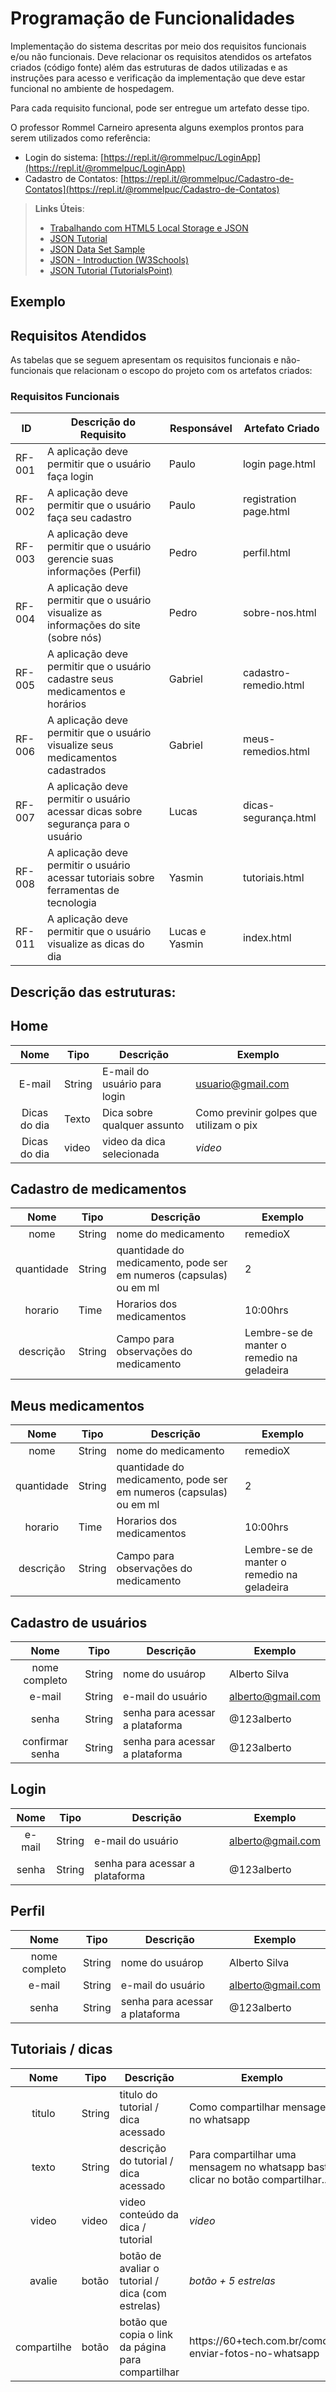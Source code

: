 # Programação de Funcionalidades

Implementação do sistema descritas por meio dos requisitos funcionais e/ou não funcionais. Deve relacionar os requisitos atendidos os artefatos criados (código fonte) além das estruturas de dados utilizadas e as instruções para acesso e verificação da implementação que deve estar funcional no ambiente de hospedagem.

Para cada requisito funcional, pode ser entregue um artefato desse tipo.

O professor Rommel Carneiro apresenta alguns exemplos prontos para serem utilizados como referência:
- Login do sistema: [https://repl.it/@rommelpuc/LoginApp](https://repl.it/@rommelpuc/LoginApp) 
- Cadastro de Contatos: [https://repl.it/@rommelpuc/Cadastro-de-Contatos](https://repl.it/@rommelpuc/Cadastro-de-Contatos)


> **Links Úteis**:
>
> - [Trabalhando com HTML5 Local Storage e JSON](https://www.devmedia.com.br/trabalhando-com-html5-local-storage-e-json/29045)
> - [JSON Tutorial](https://www.w3resource.com/JSON)
> - [JSON Data Set Sample](https://opensource.adobe.com/Spry/samples/data_region/JSONDataSetSample.html)
> - [JSON - Introduction (W3Schools)](https://www.w3schools.com/js/js_json_intro.asp)
> - [JSON Tutorial (TutorialsPoint)](https://www.tutorialspoint.com/json/index.htm)

## Exemplo

## Requisitos Atendidos

As tabelas que se seguem apresentam os requisitos funcionais e não-funcionais que relacionam o escopo do projeto com os artefatos criados:

### Requisitos Funcionais

|ID    | Descrição do Requisito | Responsável | Artefato Criado |
|------|------------------------|------------|-----------------|
|RF-001| A aplicação deve permitir que o usuário faça login | Paulo |  login page.html 
|RF-002| A aplicação deve permitir que o usuário faça seu cadastro | Paulo |   registration page.html
|RF-003| A aplicação deve permitir que o usuário gerencie suas informações (Perfil)   | Pedro | perfil.html
|RF-004| A aplicação deve permitir que o usuário visualize as informações do site (sobre nós) | Pedro | sobre-nos.html
|RF-005| A aplicação deve permitir que o usuário cadastre seus medicamentos e horários | Gabriel |  cadastro-remedio.html
|RF-006| A aplicação deve permitir que o usuário visualize seus medicamentos cadastrados | Gabriel | meus-remedios.html
|RF-007| A aplicação deve permitir o usuário acessar dicas sobre segurança para o usuário | Lucas | dicas-segurança.html
|RF-008| A aplicação deve permitir o usuário acessar tutoriais sobre ferramentas de tecnologia | Yasmin | tutoriais.html
|RF-011| A aplicação deve permitir que o usuário visualize as dicas do dia | Lucas e Yasmin | index.html

## Descrição das estruturas:

## Home
|  **Nome**      | **Tipo**          | **Descrição**                             | **Exemplo**                                    |
|:--------------:|-------------------|-------------------------------------------|------------------------------------------------|
| E-mail         | String            | E-mail do usuário para login              | usuario@gmail.com                              |
| Dicas do dia   | Texto             | Dica sobre qualquer assunto                        | Como previnir golpes que utilizam o pix        |              
| Dicas do dia   | video             | video da dica selecionada                     | *video*        |

## Cadastro de medicamentos
|  **Nome**      | **Tipo**          | **Descrição**                             | **Exemplo**                                    |
|:--------------:|-------------------|-------------------------------------------|------------------------------------------------|
| nome         | String            | nome do medicamento              | remedioX                          |
| quantidade   | String             | quantidade do medicamento, pode ser em numeros (capsulas) ou em ml      | 2     |              
| horario         | Time           | Horarios dos medicamentos             | 10:00hrs                           |
| descrição      | String           | Campo para observações do medicamento  | Lembre-se de manter o remedio na geladeira |

## Meus medicamentos
|  **Nome**      | **Tipo**          | **Descrição**                             | **Exemplo**                                    |
|:--------------:|-------------------|-------------------------------------------|------------------------------------------------|
| nome         | String            | nome do medicamento              | remedioX                          |
| quantidade   | String             | quantidade do medicamento, pode ser em numeros (capsulas) ou em ml      | 2     |              
| horario         | Time           | Horarios dos medicamentos             | 10:00hrs                           |
| descrição      | String           | Campo para observações do medicamento  | Lembre-se de manter o remedio na geladeira |


## Cadastro de usuários
|  **Nome**      | **Tipo**          | **Descrição**                             | **Exemplo**                                    |
|:--------------:|-------------------|-------------------------------------------|------------------------------------------------|
| nome completo         | String            | nome do usuárop              | Alberto Silva                          |
| e-mail   | String             | e-mail do usuário     | alberto@gmail.com    |              
| senha         | String           | senha para acessar a plataforma           | @123alberto                          |
| confirmar senha         | String           | senha para acessar a plataforma           | @123alberto                          |


## Login
|  **Nome**      | **Tipo**          | **Descrição**                             | **Exemplo**                                    |
|:--------------:|-------------------|-------------------------------------------|------------------------------------------------|
| e-mail   | String             | e-mail do usuário     | alberto@gmail.com    |              
| senha         | String           | senha para acessar a plataforma           | @123alberto                          |


## Perfil
|  **Nome**      | **Tipo**          | **Descrição**                             | **Exemplo**                                    |
|:--------------:|-------------------|-------------------------------------------|------------------------------------------------|
| nome completo         | String            | nome do usuárop              | Alberto Silva                          |
| e-mail   | String             | e-mail do usuário     | alberto@gmail.com    |              
| senha         | String           | senha para acessar a plataforma           | @123alberto                          |


## Tutoriais / dicas
|  **Nome**      | **Tipo**          | **Descrição**                             | **Exemplo**                                    |
|:--------------:|-------------------|-------------------------------------------|------------------------------------------------|
| titulo         | String            |titulo do tutorial / dica acessado              | Como compartilhar mensagem no whatsapp                        |
| texto   | String             | descrição do tutorial / dica acessado     | Para compartilhar uma mensagem no whatsapp basta clicar no botão compartilhar...    |              
| video         | video           | video conteúdo da dica / tutorial           |    *video*                      |
| avalie         | botão           | botão de avaliar o tutorial / dica (com estrelas)         |        *botão + 5 estrelas*                 |
| compartilhe         | botão           | botão que copia o link da página para compartilhar           | https://60+tech.com.br/como-enviar-fotos-no-whatsapp                         |
